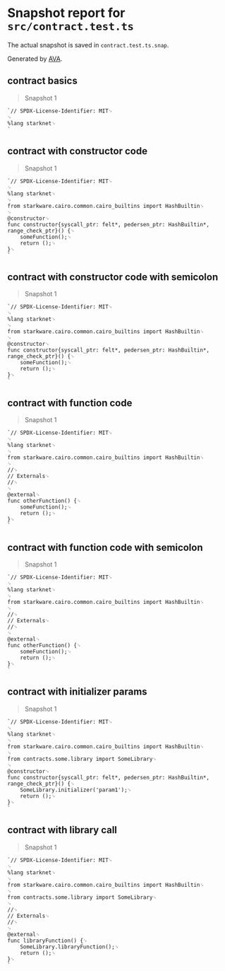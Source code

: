 # Snapshot report for `src/contract.test.ts`

The actual snapshot is saved in `contract.test.ts.snap`.

Generated by [AVA](https://avajs.dev).

## contract basics

> Snapshot 1

    `// SPDX-License-Identifier: MIT␊
    ␊
    %lang starknet␊
    `

## contract with constructor code

> Snapshot 1

    `// SPDX-License-Identifier: MIT␊
    ␊
    %lang starknet␊
    ␊
    from starkware.cairo.common.cairo_builtins import HashBuiltin␊
    ␊
    @constructor␊
    func constructor{syscall_ptr: felt*, pedersen_ptr: HashBuiltin*, range_check_ptr}() {␊
        someFunction();␊
        return ();␊
    }␊
    `

## contract with constructor code with semicolon

> Snapshot 1

    `// SPDX-License-Identifier: MIT␊
    ␊
    %lang starknet␊
    ␊
    from starkware.cairo.common.cairo_builtins import HashBuiltin␊
    ␊
    @constructor␊
    func constructor{syscall_ptr: felt*, pedersen_ptr: HashBuiltin*, range_check_ptr}() {␊
        someFunction();␊
        return ();␊
    }␊
    `

## contract with function code

> Snapshot 1

    `// SPDX-License-Identifier: MIT␊
    ␊
    %lang starknet␊
    ␊
    from starkware.cairo.common.cairo_builtins import HashBuiltin␊
    ␊
    //␊
    // Externals␊
    //␊
    ␊
    @external␊
    func otherFunction() {␊
        someFunction();␊
        return ();␊
    }␊
    `

## contract with function code with semicolon

> Snapshot 1

    `// SPDX-License-Identifier: MIT␊
    ␊
    %lang starknet␊
    ␊
    from starkware.cairo.common.cairo_builtins import HashBuiltin␊
    ␊
    //␊
    // Externals␊
    //␊
    ␊
    @external␊
    func otherFunction() {␊
        someFunction();␊
        return ();␊
    }␊
    `

## contract with initializer params

> Snapshot 1

    `// SPDX-License-Identifier: MIT␊
    ␊
    %lang starknet␊
    ␊
    from starkware.cairo.common.cairo_builtins import HashBuiltin␊
    ␊
    from contracts.some.library import SomeLibrary␊
    ␊
    @constructor␊
    func constructor{syscall_ptr: felt*, pedersen_ptr: HashBuiltin*, range_check_ptr}() {␊
        SomeLibrary.initializer('param1');␊
        return ();␊
    }␊
    `

## contract with library call

> Snapshot 1

    `// SPDX-License-Identifier: MIT␊
    ␊
    %lang starknet␊
    ␊
    from starkware.cairo.common.cairo_builtins import HashBuiltin␊
    ␊
    from contracts.some.library import SomeLibrary␊
    ␊
    //␊
    // Externals␊
    //␊
    ␊
    @external␊
    func libraryFunction() {␊
        SomeLibrary.libraryFunction();␊
        return ();␊
    }␊
    `
